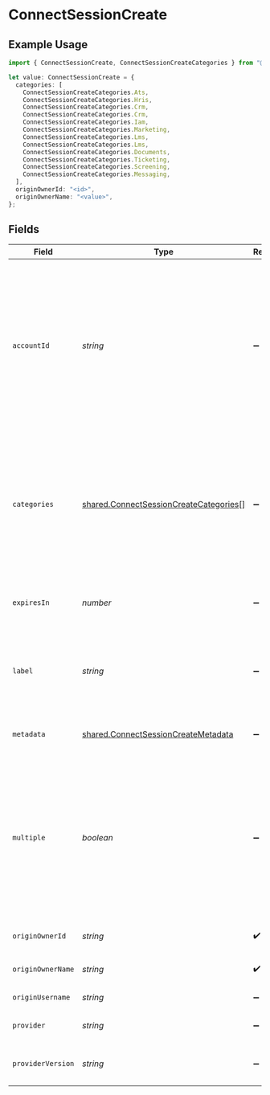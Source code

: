# ConnectSessionCreate

## Example Usage

```typescript
import { ConnectSessionCreate, ConnectSessionCreateCategories } from "@stackone/stackone-client-ts/sdk/models/shared";

let value: ConnectSessionCreate = {
  categories: [
    ConnectSessionCreateCategories.Ats,
    ConnectSessionCreateCategories.Hris,
    ConnectSessionCreateCategories.Crm,
    ConnectSessionCreateCategories.Crm,
    ConnectSessionCreateCategories.Iam,
    ConnectSessionCreateCategories.Marketing,
    ConnectSessionCreateCategories.Lms,
    ConnectSessionCreateCategories.Lms,
    ConnectSessionCreateCategories.Documents,
    ConnectSessionCreateCategories.Ticketing,
    ConnectSessionCreateCategories.Screening,
    ConnectSessionCreateCategories.Messaging,
  ],
  originOwnerId: "<id>",
  originOwnerName: "<value>",
};
```

## Fields

| Field                                                                                                                                                               | Type                                                                                                                                                                | Required                                                                                                                                                            | Description                                                                                                                                                         | Example                                                                                                                                                             |
| ------------------------------------------------------------------------------------------------------------------------------------------------------------------- | ------------------------------------------------------------------------------------------------------------------------------------------------------------------- | ------------------------------------------------------------------------------------------------------------------------------------------------------------------- | ------------------------------------------------------------------------------------------------------------------------------------------------------------------- | ------------------------------------------------------------------------------------------------------------------------------------------------------------------- |
| `accountId`                                                                                                                                                         | *string*                                                                                                                                                            | :heavy_minus_sign:                                                                                                                                                  | The unique identifier for the account associated with this connect session. When this field is present, the hub will launch in edit mode using the retrieved token. |                                                                                                                                                                     |
| `categories`                                                                                                                                                        | [shared.ConnectSessionCreateCategories](../../../sdk/models/shared/connectsessioncreatecategories.md)[]                                                             | :heavy_minus_sign:                                                                                                                                                  | The categories of the provider to connect to                                                                                                                        | [<br/>"ats",<br/>"hris",<br/>"hrisLegacy",<br/>"crm",<br/>"iam",<br/>"marketing",<br/>"lms",<br/>"stackOne",<br/>"documents",<br/>"ticketing",<br/>"screening",<br/>"messaging"<br/>] |
| `expiresIn`                                                                                                                                                         | *number*                                                                                                                                                            | :heavy_minus_sign:                                                                                                                                                  | How long the session should be valid for in seconds                                                                                                                 |                                                                                                                                                                     |
| `label`                                                                                                                                                             | *string*                                                                                                                                                            | :heavy_minus_sign:                                                                                                                                                  | The label to be applied to the account associated with this connect session.                                                                                        |                                                                                                                                                                     |
| `metadata`                                                                                                                                                          | [shared.ConnectSessionCreateMetadata](../../../sdk/models/shared/connectsessioncreatemetadata.md)                                                                   | :heavy_minus_sign:                                                                                                                                                  | The metadata for the connection                                                                                                                                     |                                                                                                                                                                     |
| `multiple`                                                                                                                                                          | *boolean*                                                                                                                                                           | :heavy_minus_sign:                                                                                                                                                  | If set, this connect session will allow creation of multiple accounts with the same origin owner id and provider. Has no effect if account_id is set.               |                                                                                                                                                                     |
| `originOwnerId`                                                                                                                                                     | *string*                                                                                                                                                            | :heavy_check_mark:                                                                                                                                                  | The origin owner identifier                                                                                                                                         |                                                                                                                                                                     |
| `originOwnerName`                                                                                                                                                   | *string*                                                                                                                                                            | :heavy_check_mark:                                                                                                                                                  | The origin owner name                                                                                                                                               |                                                                                                                                                                     |
| `originUsername`                                                                                                                                                    | *string*                                                                                                                                                            | :heavy_minus_sign:                                                                                                                                                  | The origin username                                                                                                                                                 |                                                                                                                                                                     |
| `provider`                                                                                                                                                          | *string*                                                                                                                                                            | :heavy_minus_sign:                                                                                                                                                  | The provider to connect to                                                                                                                                          |                                                                                                                                                                     |
| `providerVersion`                                                                                                                                                   | *string*                                                                                                                                                            | :heavy_minus_sign:                                                                                                                                                  | The provider version to connect to                                                                                                                                  |                                                                                                                                                                     |